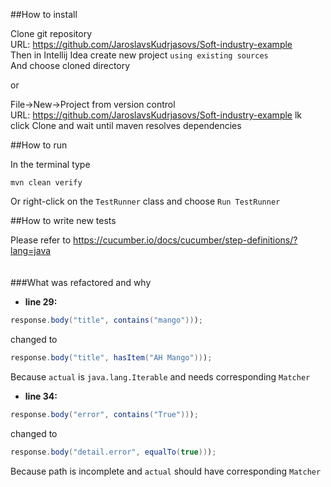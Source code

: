 ##How to install

Clone git repository<br/>
URL: https://github.com/JaroslavsKudrjasovs/Soft-industry-example <br/>
Then in Intellij Idea create new project `using existing sources`<br/>
And choose cloned directory

or

File->New->Project from version control<br/>
URL: https://github.com/JaroslavsKudrjasovs/Soft-industry-example lk<br/>
click Clone and wait until maven resolves dependencies

##How to run

In the terminal type
```text 
mvn clean verify
```

Or right-click on the `TestRunner` class and choose `Run TestRunner`

##How to write new tests

Please refer to https://cucumber.io/docs/cucumber/step-definitions/?lang=java
<br/><br/><br/>
###What was refactored and why

* __line 29:__
```java
response.body("title", contains("mango")));
```
changed to
```java
response.body("title", hasItem("AH Mango")));
```
Because `actual` is `java.lang.Iterable` and needs corresponding `Matcher`

* __line 34:__
```java
response.body("error", contains("True")));
```
changed to
```java
response.body("detail.error", equalTo(true)));
```
Because path is incomplete and `actual` should have corresponding `Matcher`